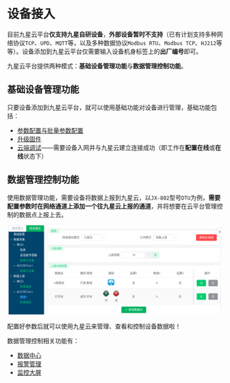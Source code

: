 # 设备接入

目前九星云平台**仅支持九星自研设备**，**外部设备暂时不支持**（已有计划支持多种网络协议`TCP`、`UPD`、`MQTT`等，以及多种数据协议`Modbus RTU`、`Modbus TCP`、`HJ212`等等）。设备添加到九星云平台仅需要输入设备机身标签上的**出厂编号**即可。

九星云平台提供两种模式：**基础设备管理功能**与**数据管理控制功能**。

## 基础设备管理功能

只要设备添加到九星云平台，就可以使用基础功能对设备进行管理，基础功能包括：

- [参数配置与批量参数配置](../参数配置/)
- [升级固件](../升级固件/)
- [云端调试](../云端调试/)——需要设备入网并与九星云建立连接成功（即工作在**配置在线**或**在线**状态下）

## 数据管理控制功能

使用数据管理功能，需要设备将数据上报到九星云，以`JX-802`型号`DTU`为例，**需要配置参数时在网络通道上添加一个往九星云上报的通道**，并将想要在云平台管理控制的数据点上报上去。

![上报九星云配置](./assets/images/上报九星云配置.png)

配置好参数后就可以使用九星云来管理、查看和控制设备数据啦！

数据管理控制相关功能有：

- [数据中心](../../数据中心/)
- [报警管理](../../报警管理/)
- [监控大屏](../../监控大屏/)